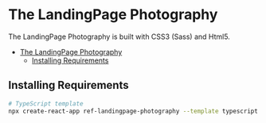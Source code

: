 
# The LandingPage Photography
The LandingPage Photography is built with CSS3 (Sass) and Html5.
- [The LandingPage Photography](#the-landingpage-photography)
  - [Installing Requirements](#installing-requirements)



## Installing Requirements

```bash
# TypeScript template
npx create-react-app ref-landingpage-photography --template typescript

```

